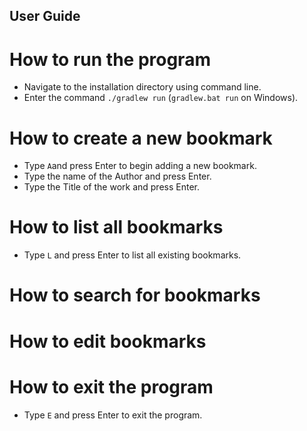 ## User Guide

# How to run the program
* Navigate to the installation directory using command line.
* Enter the command `./gradlew run` (`gradlew.bat run` on Windows).

# How to create a new bookmark
* Type `A`and press Enter to begin adding a new bookmark.
* Type the name of the Author and press Enter.
* Type the Title of the work and press Enter.

# How to list all bookmarks
* Type `L` and press Enter to list all existing bookmarks.

# How to search for bookmarks

# How to edit bookmarks

# How to exit the program
* Type `E` and press Enter to exit the program.
